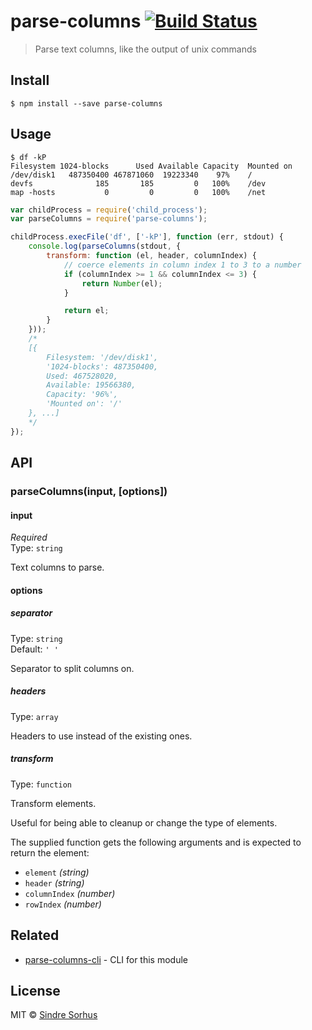# parse-columns [![Build Status](https://travis-ci.org/sindresorhus/parse-columns.svg?branch=master)](https://travis-ci.org/sindresorhus/parse-columns)

> Parse text columns, like the output of unix commands


## Install

```
$ npm install --save parse-columns
```


## Usage

```
$ df -kP
Filesystem 1024-blocks      Used Available Capacity  Mounted on
/dev/disk1   487350400 467871060  19223340    97%    /
devfs              185       185         0   100%    /dev
map -hosts           0         0         0   100%    /net
```

```js
var childProcess = require('child_process');
var parseColumns = require('parse-columns');

childProcess.execFile('df', ['-kP'], function (err, stdout) {
	console.log(parseColumns(stdout, {
		transform: function (el, header, columnIndex) {
			// coerce elements in column index 1 to 3 to a number
			if (columnIndex >= 1 && columnIndex <= 3) {
				return Number(el);
			}

			return el;
		}
	}));
	/*
	[{
		Filesystem: '/dev/disk1',
		'1024-blocks': 487350400,
		Used: 467528020,
		Available: 19566380,
		Capacity: '96%',
		'Mounted on': '/'
	}, ...]
	*/
});
```


## API

### parseColumns(input, [options])

#### input

*Required*  
Type: `string`

Text columns to parse.

#### options

##### separator

Type: `string`  
Default: `' '`

Separator to split columns on.

##### headers

Type: `array`

Headers to use instead of the existing ones.

##### transform

Type: `function`

Transform elements.

Useful for being able to cleanup or change the type of elements.

The supplied function gets the following arguments and is expected to return the element:

- `element` *(string)*
- `header` *(string)*
- `columnIndex` *(number)*
- `rowIndex` *(number)*


## Related

- [parse-columns-cli](https://github.com/sindresorhus/parse-columns-cli) - CLI for this module


## License

MIT © [Sindre Sorhus](http://sindresorhus.com)
